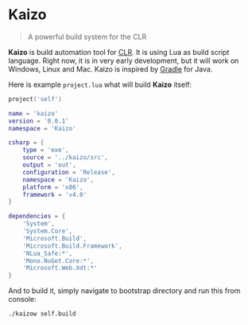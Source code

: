 # Kaizo
> A powerful build system for the CLR

**Kaizo** is build automation tool for [CLR](https://en.wikipedia.org/wiki/Common_Language_Runtime). It is using Lua as build script language. Right now, it is in very early development, but it will work on Windows, Linux and Mac. Kaizo is inspired by [Gradle](https://gradle.org/) for Java.

Here is example `project.lua` what will build **Kaizo** itself:

```lua
project('self')

name = 'kaizo'
version = '0.0.1'
namespace = 'Kaizo'

csharp = {
	type = 'exe',
	source = '../kaizo/src',
	output = 'out',
	configuration = 'Release',
	namespace = 'Kaizo',
	platform = 'x86',
	framework = 'v4.0'
}

dependencies = {
	'System',
	'System.Core',
	'Microsoft.Build',
	'Microsoft.Build.Framework',
	'NLua_Safe:*',
	'Mono.NuGet.Core:*',
	'Microsoft.Web.Xdt:*'
}
```

And to build it, simply navigate to bootstrap directory and run this from console:

```shell
./kaizow self.build
```
